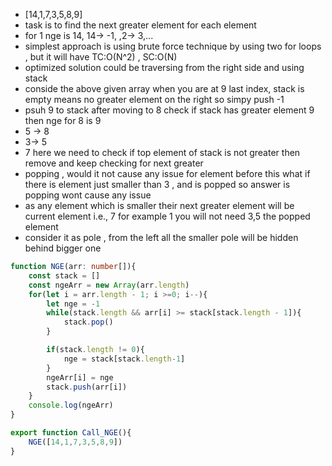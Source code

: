 - [14,1,7,3,5,8,9]
- task is to find the next greater element for each element 
- for 1 nge is 14, 14-> -1, ,2-> 3,...
- simplest approach is using brute force technique by using two for loops , but it will have TC:O(N^2) , SC:O(N)
- optimized solution could be traversing from the right side and using stack 
- conside the above given array when you are at 9 last index, stack is empty means no greater element on the right so simpy push -1
- psuh 9 to stack after moving to 8 check if stack has greater element 9 then nge for 8 is 9
- 5 -> 8
- 3-> 5
- 7 here we need to check if top element of stack is not greater then remove and keep checking for next greater
- popping , would it not cause any issue for element before this what if there is element just smaller than 3 , and is popped so answer is popping wont cause any issue 
- as any element which is smaller their next greater element will be current element i.e., 7 for example 1 you will not need 3,5 the popped element 
- consider it as pole , from the left all the smaller pole will be hidden behind bigger one

```ts
function NGE(arr: number[]){
    const stack = []
    const ngeArr = new Array(arr.length)
    for(let i = arr.length - 1; i >=0; i--){
        let nge = -1
        while(stack.length && arr[i] >= stack[stack.length - 1]){
            stack.pop()
        }

        if(stack.length != 0){
            nge = stack[stack.length-1]
        }
        ngeArr[i] = nge
        stack.push(arr[i])
    }
    console.log(ngeArr)
}

export function Call_NGE(){
    NGE([14,1,7,3,5,8,9])
}
```
